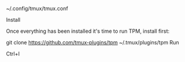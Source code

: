 ~/.config/tmux/tmux.conf

Install

Once everything has been installed it's time to run TPM, install first:

git clone https://github.com/tmux-plugins/tpm ~/.tmux/plugins/tpm
Run

Ctrl+I

